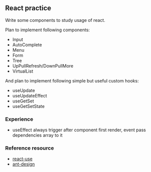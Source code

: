 ## React practice

Write some components to study usage of react.

Plan to implement following components:

* Input
* AutoComplete
* Menu
* Form
* Tree
* UpPullRefresh/DownPullMore
* VirtualList

And plan to implement following simple but useful custom hooks:

* useUpdate
* useUpdateEffect
* useGetSet
* useGetSetState

### Experience

* useEffect always trigger after component first render, event pass dependencies array to it

### Reference resource

* [react-use](https://github.com/streamich/react-use)
* [ant-design](https://github.com/ant-design/ant-design)
